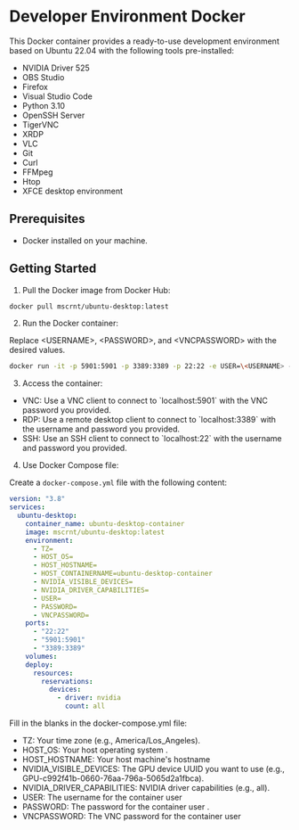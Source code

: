 # Developer Environment Docker

This Docker container provides a ready-to-use development environment based on Ubuntu 22.04 with the following tools pre-installed:

- NVIDIA Driver 525
- OBS Studio
- Firefox
- Visual Studio Code
- Python 3.10
- OpenSSH Server
- TigerVNC
- XRDP
- VLC
- Git
- Curl
- FFMpeg
- Htop
- XFCE desktop environment

## Prerequisites

- Docker installed on your machine.

## Getting Started

1. Pull the Docker image from Docker Hub:

```bash
docker pull mscrnt/ubuntu-desktop:latest
```

2. Run the Docker container:

Replace \<USERNAME>, \<PASSWORD>, and \<VNCPASSWORD> with the desired values.

```bash
docker run -it -p 5901:5901 -p 3389:3389 -p 22:22 -e USER=\<USERNAME> -e PASSWORD=\<PASSWORD> -e VNCPASSWORD=\<VNCPASSWORD> mscrnt/ubuntu-desktop:latest
```

3. Access the container:

- VNC: Use a VNC client to connect to \`localhost:5901\` with the VNC password you provided.
- RDP: Use a remote desktop client to connect to \`localhost:3389\` with the username and password you provided.
- SSH: Use an SSH client to connect to \`localhost:22\` with the username and password you provided.

4. Use Docker Compose file:

Create a `docker-compose.yml` file with the following content:

```yaml
version: "3.8"
services:
  ubuntu-desktop:
    container_name: ubuntu-desktop-container
    image: mscrnt/ubuntu-desktop:latest
    environment:
      - TZ=
      - HOST_OS=
      - HOST_HOSTNAME=
      - HOST_CONTAINERNAME=ubuntu-desktop-container
      - NVIDIA_VISIBLE_DEVICES=
      - NVIDIA_DRIVER_CAPABILITIES=
      - USER=
      - PASSWORD=
      - VNCPASSWORD=
    ports:
      - "22:22"
      - "5901:5901"
      - "3389:3389"
    volumes:
    deploy:
      resources:
        reservations:
          devices:
            - driver: nvidia
              count: all
```

Fill in the blanks in the docker-compose.yml file:
- TZ: Your time zone (e.g., America/Los_Angeles).
- HOST_OS: Your host operating system .
- HOST_HOSTNAME: Your host machine's hostname 
- NVIDIA_VISIBLE_DEVICES: The GPU device UUID you want to use (e.g., GPU-c992f41b-0660-76aa-796a-5065d2a1fbca).
- NVIDIA_DRIVER_CAPABILITIES: NVIDIA driver capabilities (e.g., all).
- USER: The username for the container user 
- PASSWORD: The password for the container user .
- VNCPASSWORD: The VNC password for the container user 
